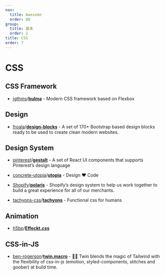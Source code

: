 ```yaml
---
nav:
  title: Awesome
  order: 80
group:
  title: 基本
  order: 2
title: CSS
order: 7
---
```


# CSS

## CSS Framework

- [jgthms](https://github.com/jgthms)/**[bulma](https://github.com/jgthms/bulma)** - Modern CSS framework based on Flexbox

## Design

- [froala](https://github.com/froala?type=source)/**[design-blocks](https://github.com/froala/design-blocks)** - A set of 170+ Bootstrap based design blocks ready to be used to create clean modern websites.

## Design System

- [pinterest](https://github.com/pinterest?type=source)/**[gestalt](https://github.com/pinterest/gestalt)** - A set of React UI components that supports Pinterest’s design language
- [concrete-utopia](https://github.com/concrete-utopia?type=source)/**[utopia](https://github.com/concrete-utopia/utopia)** - Design ❤️ Code
- [Shopify](https://github.com/Shopify?type=source)/**[polaris](https://github.com/Shopify/polaris)** - Shopify’s design system to help us work together to build a great experience for all of our merchants.

- [tachyons-css](https://github.com/tachyons-css?type=source)/**[tachyons](https://github.com/tachyons-css/tachyons)** - Functional css for humans

## Animation

- [h5bp](https://github.com/h5bp?type=source)/**[Effeckt.css](https://github.com/h5bp/Effeckt.css)**

## CSS-in-JS

- [ben-rogerson](https://github.com/ben-rogerson)/**[twin.macro](https://github.com/ben-rogerson/twin.macro)** - 🦹‍♂️ Twin blends the magic of Tailwind with the flexibility of css-in-js (emotion, styled-components, stitches and goober) at build time.